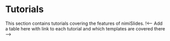 # Tutorials
This section contains tutorials covering the features of nimiSlides.
!<-- Add a table here with link to each tutorial and which templates are covered there -->

